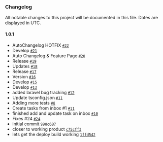 ### Changelog

All notable changes to this project will be documented in this file. Dates are displayed in UTC.

#### 1.0.1

- AutoChangelog HOTFIX [`#22`](https://github.com/eknowlton/simpletaskmanager/pull/22)
- Develop [`#21`](https://github.com/eknowlton/simpletaskmanager/pull/21)
- Auto Changelog & Feature Page [`#20`](https://github.com/eknowlton/simpletaskmanager/pull/20)
- Release [`#19`](https://github.com/eknowlton/simpletaskmanager/pull/19)
- Updates [`#18`](https://github.com/eknowlton/simpletaskmanager/pull/18)
- Release [`#17`](https://github.com/eknowlton/simpletaskmanager/pull/17)
- Version [`#16`](https://github.com/eknowlton/simpletaskmanager/pull/16)
- Develop [`#15`](https://github.com/eknowlton/simpletaskmanager/pull/15)
- Develop [`#13`](https://github.com/eknowlton/simpletaskmanager/pull/13)
- added laravel bug tracking [`#12`](https://github.com/eknowlton/simpletaskmanager/pull/12)
- Update tsconfig.json [`#11`](https://github.com/eknowlton/simpletaskmanager/pull/11)
- Adding more tests [`#8`](https://github.com/eknowlton/simpletaskmanager/pull/8)
- Create tasks from inbox #1 [`#11`](https://github.com/eknowlton/simpletaskmanager/pull/11)
- finished add and update task on inbox [`#10`](https://github.com/eknowlton/simpletaskmanager/pull/10)
- Fixes #24 [`#24`](https://github.com/eknowlton/simpletaskmanager/issues/24)
- initial commit [`998c687`](https://github.com/eknowlton/simpletaskmanager/commit/998c687056248b0c7bdb5d33576f616ae6c31cda)
- closer to working product [`c75cff3`](https://github.com/eknowlton/simpletaskmanager/commit/c75cff3e629365dae394a187a0c19d78a9979283)
- lets get the deploy build working [`1ffd542`](https://github.com/eknowlton/simpletaskmanager/commit/1ffd5424601b0b4baf47f0bdff0191b752ff0674)
